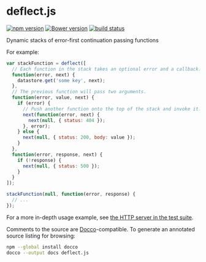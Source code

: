 deflect.js
==========

[![npm version](https://img.shields.io/npm/v/deflect.svg)](https://www.npmjs.com/package/deflect)
[![Bower version](https://img.shields.io/bower/v/deflect.svg)](http://bower.io/search/?q=deflect)
[![build status](https://img.shields.io/travis/kemitchell/deflect.js.svg)](http://travis-ci.org/kemitchell/deflect.js)

Dynamic stacks of error-first continuation passing functions

For example:

```javascript
var stackFunction = deflect([
  // Each function in the stack takes an optional error and a callback.
  function(error, next) {
    datastore.get('some key', next);
  },
  // The previous function will pass two arguments.
  function(error, value, next) {
    if (error) {
      // Push another function onto the top of the stack and invoke it.
      next(function(error, next) {
        next(null, { status: 404 });
      }, error);
    } else {
      next(null, { status: 200, body: value });
    }
  },
  function(error, response, next) {
    if (!response) {
      next(null, { status: 500 });
    }
  }
]);

stackFunction(null, function(error, response) {
  // ...
});
```

For a more in-depth usage example, see [the HTTP server in the test suite](./test/http-server.test.js).

Comments to the source are [Docco](http://jashkenas.github.io/docco/)-compatible. To generate an annotated source listing for browsing:

```bash
npm --global install docco
docco --output docs deflect.js
```
